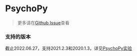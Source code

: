 # PsychoPy <!-- {docsify-ignore-all} -->

> 更多请在[Github Issue](https://github.com/psychopy/psychopy/issues)查看

### 支持的版本

截止2022.06.27，支持2021.2.3和2020.1.3，详见[PsychoPy实验](../researcher-manual/project1-2-5.md)

